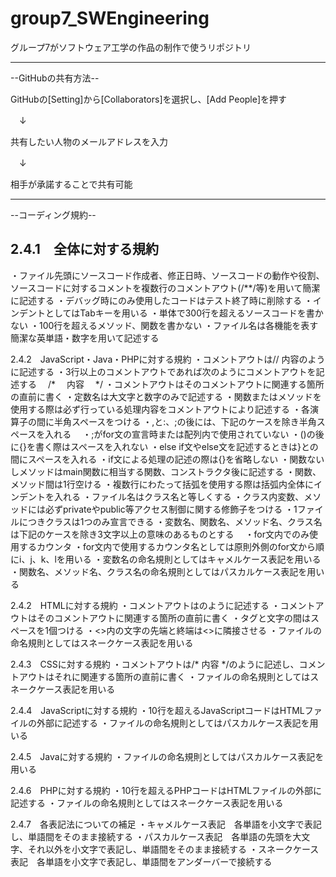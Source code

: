 # group7_SWEngineering
グループ7がソフトウェア工学の作品の制作で使うリポジトリ

---
--GitHubの共有方法--

GitHubの[Setting]から[Collaborators]を選択し、[Add People]を押す

　↓

共有したい人物のメールアドレスを入力

　↓

相手が承諾することで共有可能

---
--コーディング規約--

2.4.1　全体に対する規約
---
・ファイル先頭にソースコード作成者、修正日時、ソースコードの動作や役割、ソースコードに対するコメントを複数行のコメントアウト(/**/等)を用いて簡潔に記述する
・デバッグ時にのみ使用したコードはテスト終了時に削除する
・インデントとしてはTabキーを用いる
・単体で300行を超えるソースコードを書かない
・100行を超えるメソッド、関数を書かない
・ファイル名は各機能を表す簡潔な英単語・数字を用いて記述する

2.4.2　JavaScript・Java・PHPに対する規約
・コメントアウトは// 内容のように記述する
・3行以上のコメントアウトであれば次のようにコメントアウトを記述する
　/*
　内容
　*/
・コメントアウトはそのコメントアウトに関連する箇所の直前に書く
・定数名は大文字と数字のみで記述する
・関数またはメソッドを使用する際は必ず行っている処理内容をコメントアウトにより記述する
・各演算子の間に半角スペースをつける
・,と:、;の後には、下記のケースを除き半角スペースを入れる
　・;がfor文の宣言時または配列内で使用されていない
・()の後に{}を書く際はスペースを入れない
・else if文やelse文を記述するときは}との間にスペースを入れる
・if文による処理の記述の際は{}を省略しない
・関数ないしメソッドはmain関数に相当する関数、コンストラクタ後に記述する
・関数、メソッド間は1行空ける
・複数行にわたって括弧を使用する際は括弧内全体にインデントを入れる
・ファイル名はクラス名と等しくする
・クラス内変数、メソッドには必ずprivateやpublic等アクセス制御に関する修飾子をつける
・1ファイルにつきクラスは1つのみ宣言できる
・変数名、関数名、メソッド名、クラス名は下記のケースを除き3文字以上の意味のあるものとする
　・for文内でのみ使用するカウンタ
・for文内で使用するカウンタ名としては原則外側のfor文から順にi、j、k、lを用いる
・変数名の命名規則としてはキャメルケース表記を用いる
・関数名、メソッド名、クラス名の命名規則としてはパスカルケース表記を用いる

2.4.2　HTMLに対する規約
・コメントアウトは<!-- 内容 -->のように記述する
・コメントアウトはそのコメントアウトに関連する箇所の直前に書く
・タグと文字の間はスペースを1個つける
・<>内の文字の先端と終端は<>に隣接させる
・ファイルの命名規則としてはスネークケース表記を用いる

2.4.3　CSSに対する規約
・コメントアウトは/* 内容 */のように記述し、コメントアウトはそれに関連する箇所の直前に書く
・ファイルの命名規則としてはスネークケース表記を用いる

2.4.4　JavaScriptに対する規約
・10行を超えるJavaScriptコードはHTMLファイルの外部に記述する
・ファイルの命名規則としてはパスカルケース表記を用いる

2.4.5　Javaに対する規約
・ファイルの命名規則としてはパスカルケース表記を用いる

2.4.6　PHPに対する規約
・10行を超えるPHPコードはHTMLファイルの外部に記述する
・ファイルの命名規則としてはスネークケース表記を用いる

2.4.7　各表記法についての補足
・キャメルケース表記　各単語を小文字で表記し、単語間をそのまま接続する
・パスカルケース表記　各単語の先頭を大文字、それ以外を小文字で表記し、単語間をそのまま接続する
・スネークケース表記　各単語を小文字で表記し、単語間をアンダーバーで接続する

